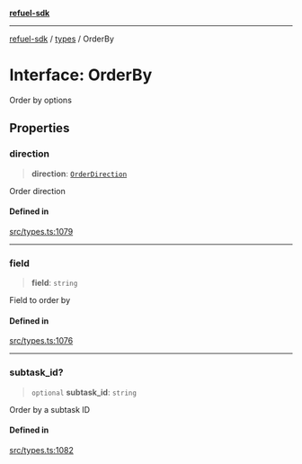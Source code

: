 [**refuel-sdk**](../../README.md)

***

[refuel-sdk](../../modules.md) / [types](../README.md) / OrderBy

# Interface: OrderBy

Order by options

## Properties

### direction

> **direction**: [`OrderDirection`](../type-aliases/OrderDirection.md)

Order direction

#### Defined in

[src/types.ts:1079](https://github.com/refuel-ai/refuel-sdk/blob/ce96b857bf5c9f1c73e98ea4629535109c473935/src/types.ts#L1079)

***

### field

> **field**: `string`

Field to order by

#### Defined in

[src/types.ts:1076](https://github.com/refuel-ai/refuel-sdk/blob/ce96b857bf5c9f1c73e98ea4629535109c473935/src/types.ts#L1076)

***

### subtask\_id?

> `optional` **subtask\_id**: `string`

Order by a subtask ID

#### Defined in

[src/types.ts:1082](https://github.com/refuel-ai/refuel-sdk/blob/ce96b857bf5c9f1c73e98ea4629535109c473935/src/types.ts#L1082)
